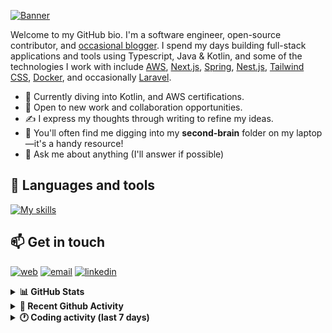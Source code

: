 [![Banner](https://raw.githubusercontent.com/wilfriedago/wilfriedago/main/assets/1.png)][website]

Welcome to my GitHub bio. I'm a software engineer, open-source contributor, and [occasional blogger][blog]. I spend my days building full-stack applications and tools using Typescript, Java & Kotlin, and some of the technologies I work with include [AWS](https://aws.amazon.com/fr/), [Next.js](https://nextjs.org/), [Spring](https://spring.io/), [Nest.js](https://nestjs.com/), [Tailwind CSS](https://github.com/tailwindlabs/tailwindcss), [Docker](https://www.docker.com/), and occasionally [Laravel](https://laravel.com/).

- 🔭 Currently diving into Kotlin, and AWS certifications.
- 👯 Open to new work and collaboration opportunities.
- ✍️ I express my thoughts through writing to refine my ideas.
- 🧠 You'll often find me digging into my **second-brain** folder on my laptop—it's a handy resource!
- 💬 Ask me about anything (I'll answer if possible)

## 🎨 Languages and tools

[![My skills](https://skillicons.dev/icons?i=typescript,python,kotlin,django,spring,fastapi,nodejs,nest,laravel,aws,java,redis,linux,docker,nginx,vscode,idea,js,git,github,md,html,css,tailwind&perline=15)](https://skillicons.dev)

## 📫 Get in touch
[![web](https://img.shields.io/badge/WEBSITE-12100E?logo=google-earth&color=282A36)][website]
[![email](https://img.shields.io/badge/MAIL-12100E?logo=mailgun&color=282A36)][mail]
[![linkedin](https://img.shields.io/badge/LINKEDIN-12100E?logo=linkedin&color=282A36)][linkedin]


<details>
  <summary><b>📊 GitHub Stats</b></summary>
	<br/>
	<p align="left">
		<img width="49.5%" src="https://github-readme-stats.vercel.app/api?username=wilfriedago&show_icons=true&count_private=true&title_color=10b981&icon_color=10b981&theme=react&hide_border=true&rank_icon=github" />
		<img width="49.5%" src="https://streak-stats.demolab.com/?user=wilfriedago&hide_border=true&theme=react&ring=10b981&fire=fff&currStreakNum=fff&sideLabels=10b981&currStreakLabel=10b981&sideNums=fff&exclude_days=Sun" />
	</p>
	<br>
</details>

<details>
  <summary><b>📅 Recent Github Activity</b></summary>
	<br>

<!--RECENT_ACTIVITY:last_update-->
Last Updated: Friday, June 21st, 2024, 4:15:25 AM
<!--RECENT_ACTIVITY:last_update_end-->

<!--RECENT_ACTIVITY:start-->
1. 🔱 Forked [wilfriedago/micro-agent](https://github.com/wilfriedago/micro-agent) from [BuilderIO/micro-agent](https://github.com/BuilderIO/micro-agent)<br>
2. ⬆️ Pushed 26 commit(s) to [wilfriedago/ignite](https://github.com/wilfriedago/ignite)<br>
3. ⬆️ Pushed 9 commit(s) to [wilfriedago/kotlin-tutorials](https://github.com/wilfriedago/kotlin-tutorials)<br>
4. ⬆️ Pushed 5 commit(s) to [wilfriedago/spring-boot-kotlin-template](https://github.com/wilfriedago/spring-boot-kotlin-template)<br>
5. ⬆️ Pushed 10 commit(s) to [wilfriedago/kotlin-tutorials](https://github.com/wilfriedago/kotlin-tutorials)<br>
<!--RECENT_ACTIVITY:end-->
</details>

<details>
  <summary><b>🕐 Coding activity (last 7 days)</b></summary>
	<br>

<!--START_SECTION:waka-->

```python
Total Time: 36 hrs 26 mins

Python                     16 hrs 55 mins  ███████████▒░░░░░░░░░░░░░   44.99 %
JSON                       5 hrs 31 mins   ███▓░░░░░░░░░░░░░░░░░░░░░   14.66 %
YAML                       3 hrs 45 mins   ██▓░░░░░░░░░░░░░░░░░░░░░░   10.00 %
Docker                     1 hr 52 mins    █▒░░░░░░░░░░░░░░░░░░░░░░░   04.99 %
HTML                       1 hr 44 mins    █░░░░░░░░░░░░░░░░░░░░░░░░   04.61 %
Markdown                   1 hr 25 mins    █░░░░░░░░░░░░░░░░░░░░░░░░   03.81 %
CSS                        1 hr 20 mins    █░░░░░░░░░░░░░░░░░░░░░░░░   03.58 %
TypeScript                 1 hr 19 mins    █░░░░░░░░░░░░░░░░░░░░░░░░   03.54 %
Other                      1 hr 11 mins    ▓░░░░░░░░░░░░░░░░░░░░░░░░   03.19 %
```

<!--END_SECTION:waka-->
</details>

[website]: https://wilfriedago.dev
[linkedin]: https://linkedin.com/in/wilfriedago
[blog]: https://wilfriedago.dev/blog
[mail]: mailto:me@wilfriedago.dev

